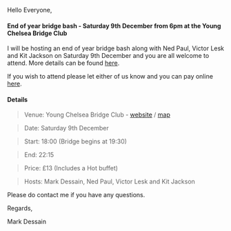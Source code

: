 
Hello Everyone,

#### End of year bridge bash - Saturday 9th December from 6pm at the Young Chelsea Bridge Club

I will be hosting an end of year bridge bash along with Ned Paul, Victor Lesk and Kit Jackson on Saturday 9th December and you are all welcome to attend. More details can be found [here](https://www.brianbridge.net/party2017/). 

If you wish to attend please let either of us know and you can pay online [here](https://www.brianbridge.net/cgi-bin/party2017/paymentform.cgi).


#### Details

> Venue: Young Chelsea Bridge Club - [website](http://ycbc.co.uk/) / [map](https://goo.gl/maps/8MTeKqhzTtJ2)

> Date: Saturday 9th December

> Start: 18:00 (Bridge begins at 19:30)

> End: 22:15

> Price: &pound;13 (Includes a Hot buffet)

> Hosts: Mark Dessain, Ned Paul, Victor Lesk and Kit Jackson

Please do contact me if you have any questions.

Regards,

Mark Dessain

